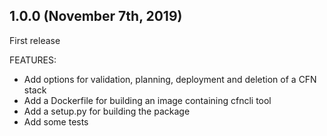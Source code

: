 ## 1.0.0 (November 7th, 2019)

First release

FEATURES:

* Add options for validation, planning, deployment and deletion of a CFN stack
* Add a Dockerfile for building an image containing cfncli tool
* Add a setup.py for building the package
* Add some tests